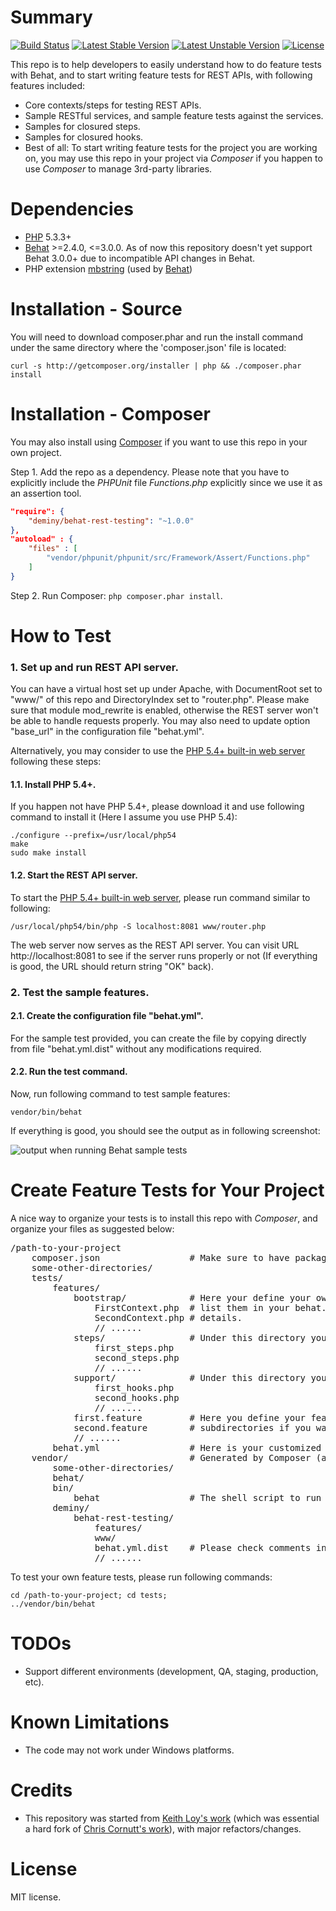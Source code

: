 # Summary
[![Build Status](https://travis-ci.org/deminy/behat-rest-testing.svg?branch=master)](https://travis-ci.org/deminy/behat-rest-testing)
[![Latest Stable Version](https://poser.pugx.org/deminy/behat-rest-testing/v/stable.svg)](https://packagist.org/packages/deminy/behat-rest-testing)
[![Latest Unstable Version](https://poser.pugx.org/deminy/behat-rest-testing/v/unstable.svg)](https://packagist.org/packages/deminy/behat-rest-testing)
[![License](https://poser.pugx.org/deminy/behat-rest-testing/license.svg)](https://packagist.org/packages/deminy/behat-rest-testing)

This repo is to help developers to easily understand how to do feature tests with Behat, and to start writing feature
tests for REST APIs, with following features included:

* Core contexts/steps for testing REST APIs.
* Sample RESTful services, and sample feature tests against the services.
* Samples for closured steps.
* Samples for closured hooks.
* Best of all: To start writing feature tests for the project you are working on, you may use this repo in your project
via _Composer_ if you happen to use _Composer_ to manage 3rd-party libraries.

# Dependencies

* [PHP](http://www.php.net) 5.3.3+
* [Behat](https://github.com/Behat/Behat) >=2.4.0, <=3.0.0. As of now this repository doesn't yet support Behat 3.0.0+
due to incompatible API changes in Behat.
* PHP extension [mbstring](http://www.php.net/mbstring) (used by [Behat](http://www.behat.org))

# Installation - Source

You will need to download composer.phar and run the install command under the same directory where the 'composer.json'
file is located:

```
curl -s http://getcomposer.org/installer | php && ./composer.phar install
```

# Installation - Composer

You may also install using [Composer](https://github.com/composer/composer) if you want to use this repo in your own
project.

Step 1. Add the repo as a dependency. Please note that you have to explicitly include the _PHPUnit_ file _Functions.php_
explicitly since we use it as an assertion tool.

``` json
"require": {
    "deminy/behat-rest-testing": "~1.0.0"
},
"autoload" : {
    "files" : [
        "vendor/phpunit/phpunit/src/Framework/Assert/Functions.php"
    ]
}
```

Step 2. Run Composer: `php composer.phar install`.

# How to Test

### 1. Set up and run REST API server.

You can have a virtual host set up under Apache, with DocumentRoot set to "www/" of this repo and DirectoryIndex set
to "router.php". Please make sure that module mod_rewrite is enabled, otherwise the REST server won't be able to handle
requests properly. You may also need to update option "base_url" in the configuration file "behat.yml".

Alternatively, you may consider to use the
[PHP 5.4+ built-in web server](http://php.net/manual/en/features.commandline.webserver.php) following these steps:

#### 1.1. Install PHP 5.4+.

If you happen not have PHP 5.4+, please download it and use following command to install it (Here I assume you use PHP
5.4):

```
./configure --prefix=/usr/local/php54
make
sudo make install
```

#### 1.2. Start the REST API server.

To start the [PHP 5.4+ built-in web server](http://php.net/manual/en/features.commandline.webserver.php), please
run command similar to following:

```
/usr/local/php54/bin/php -S localhost:8081 www/router.php
```

The web server now serves as the REST API server. You can visit URL http://localhost:8081 to see if the server runs
properly or not (If everything is good, the URL should return string "OK" back).

### 2. Test the sample features.

#### 2.1. Create the configuration file "behat.yml".

For the sample test provided, you can create the file by copying directly from file "behat.yml.dist" without any
modifications required.

#### 2.2. Run the test command.

Now, run following command to test sample features:

```
vendor/bin/behat
```

If everything is good, you should see the output as in following screenshot:

![output when running Behat sample tests](https://raw.github.com/deminy/behat-rest-testing/master/screenshot.png "")

# Create Feature Tests for Your Project

A nice way to organize your tests is to install this repo with _Composer_, and organize your files as suggested below:

<pre>
/path-to-your-project
    composer.json                 # Make sure to have package "deminy/behat-rest-testing" properly listed in this file.
    some-other-directories/
    tests/
        features/
            bootstrap/            # Here your define your own contexts. To load these self-defined contexts, you need
                FirstContext.php  # list them in your behat.xml file. Please check comments in file /behat.yml.dist for
                SecondContext.php # details.
                // ......
            steps/                # Under this directory you may define your own steps.
                first_steps.php
                second_steps.php
                // ......
            support/              # Under this directory you may define your own hooks.
                first_hooks.php
                second_hooks.php
                // ......
            first.feature         # Here you define your feature tests. You may also put your *.feature files under some
            second.feature        # subdirectories if you want.
            // ......
        behat.yml                 # Here is your customized behat.yml file. See file /behat.yml.dist for details.
    vendor/                       # Generated by Composer (assuming you didn't specify customized vendor/ directory)
        some-other-directories/
        behat/
        bin/
            behat                 # The shell script to run Behat.
        deminy/
            behat-rest-testing/
                features/
                www/
                behat.yml.dist    # Please check comments in this file to see how to define your behat.xml properly.
                // ......
</pre>

To test your own feature tests, please run following commands:

```
cd /path-to-your-project; cd tests;
../vendor/bin/behat
```

# TODOs

* Support different environments (development, QA, staging, production, etc).

# Known Limitations

* The code may not work under Windows platforms.

# Credits

* This repository was started from [Keith Loy's work](https://github.com/kloy/behat-rest-testing) (which was essential a
hard fork of [Chris Cornutt's work](https://github.com/enygma/behat-fuel-rest)), with major refactors/changes.

# License

MIT license.

